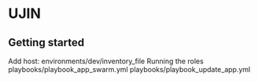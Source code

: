 # UJIN



## Getting started

Add host:
environments/dev/inventory_file
Running the roles
playbooks/playbook_app_swarm.yml
playbooks/playbook_update_app.yml
